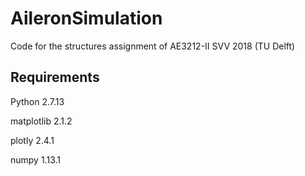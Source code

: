 # AileronSimulation
Code for the structures assignment of AE3212-II SVV 2018 (TU Delft)

## Requirements
Python  2.7.13

matplotlib  2.1.2

plotly 2.4.1

numpy 1.13.1
